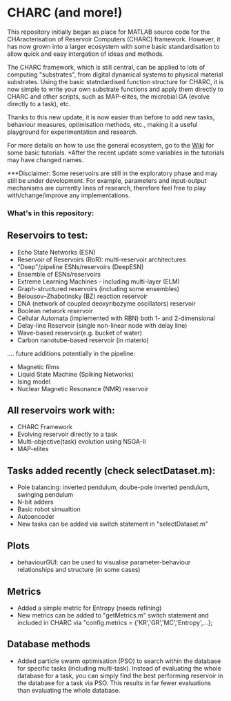 # CHARC (and more!)

This repository initially began as place for MATLAB source code for the CHAracterisation of Reservoir Computers (CHARC) framework. However, it has now grown into a larger ecosystem with some basic standardisation to allow quick and easy intergation of ideas and methods.

The CHARC framework, which is still central, can be applied to lots of computing "substrates", from digital dynamical systems to physical material substrates. Using the basic statndardised function structure for CHARC, it is now simple to write your own substrate functions and apply them directly to CHARC and other scripts, such as MAP-elites, the microbial GA (evolve directly to a task), etc.

Thanks to this new update, it is now easier than before to add new tasks, behaviour measures, optimisation methods, etc., making it a useful playground for experimentation and research.

For more details on how to use the general ecosystem, go to the [Wiki](https://github.com/MaterialMan/CHARC/wiki) for some basic tutorials. *After the recent update some variables in the tutorials may have changed names.

***Disclaimer: Some reservoirs are still in the exploratory phase and may still be under development. For example, parameters and input-output mechanisms are currently lines of research, therefore feel free to play with/change/improve any implementations.

### What's in this repository:

## Reservoirs to test:
- Echo State Networks (ESN)
- Reservoir of Reservoirs (RoR): multi-reservoir architectures
- "Deep"/pipeline ESNs/reservoirs (DeepESN)
- Ensemble of ESNs/reservoirs
- Extreme Learning Machines - including multi-layer (ELM)
- Graph-structured reservoirs (including some ensembles)
- Belousov–Zhabotinsky (BZ) reaction reservoir
- DNA (network of coupled deoxyribozyme oscillators) reservoir
- Boolean network reservoir 
- Cellular Automata (implemented with RBN) both 1- and 2-dimensional
- Delay-line Reservoir (single non-linear node with delay line)
- Wave-based reservoir(e.g. bucket of water)
- Carbon nanotube-based reservoir (in materio)

.... future additions potentially in the pipeline:
- Magnetic films
- Liquid State Machine (Spiking Networks)
- Ising model 
- Nuclear Magnetic Resonance (NMR) reservoir

## All reservoirs work with:
- CHARC Framework
- Evolving reservoir directly to a task
- Multi-objective(task) evolution using NSGA-II
- MAP-elites

## Tasks added recently (check selectDataset.m):
- Pole balancing: inverted pendulum, doube-pole inverted pendulum, swinging pendulum
- N-bit adders
- Basic robot simualtion
- Autoencoder
- New tasks can be added via switch statement in "selectDataset.m"

## Plots
- behaviourGUI: can be used to visualise parameter-behaviour relationships and structure (in some cases)

## Metrics
- Added a simple metric for Entropy (needs refining) 
- New metrics can be added to "getMetrics.m" switch statement and included in CHARC via "config.metrics = {'KR','GR','MC','Entropy',...};

## Database methods
- Added particle swarm optimisation (PSO) to search within the database for specific tasks (including multi-task). Instead of evaluating the whole database for a task, you can simply find the best performing reservoir in the database for a task via PSO. This results in far fewer evaluations than evaluating the whole database.

